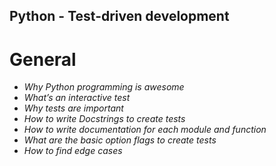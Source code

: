 ## Python - Test-driven development
# General

- _Why Python programming is awesome_
- _What’s an interactive test_
- _Why tests are important_
- _How to write Docstrings to create tests_
- _How to write documentation for each module and function_
- _What are the basic option flags to create tests_
- _How to find edge cases_
